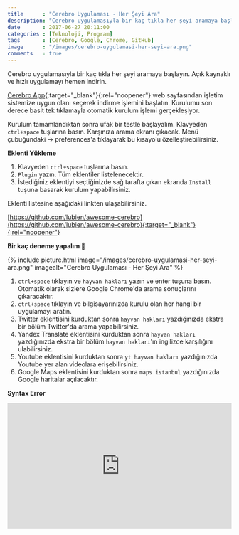```yaml
---
title      : "Cerebro Uygulaması - Her Şeyi Ara"
description: "Cerebro uygulamasıyla bir kaç tıkla her şeyi aramaya başlayın. Açık kaynaklı ve hızlı uygulamayı hemen indirin."
date       : 2017-06-27 20:11:00
categories : [Teknoloji, Program]
tags       : [Cerebro, Google, Chrome, GitHub]
image      : "/images/cerebro-uygulamasi-her-seyi-ara.png"
comments   : true
---
```


Cerebro uygulamasıyla bir kaç tıkla her şeyi aramaya başlayın. Açık kaynaklı ve hızlı uygulamayı hemen indirin. 

[Cerebro App](https://cerebroapp.com/){:target="_blank"}{:rel="noopener"} web sayfasından işletim sistemize uygun olanı seçerek indirme işlemini başlatın. Kurulumu son derece basit tek tıklamayla otomatik kurulum işlemi gerçekleşiyor. 

Kurulum tamamlandıktan sonra ufak bir testle başlayalım. Klavyeden `ctrl+space` tuşlarına basın. Karşınıza arama ekranı çıkacak. Menü çubuğundaki → preferences'a tıklayarak bu kısayolu özelleştirebilirsiniz. 

**Eklenti Yükleme**

1. Klavyeden `ctrl+space` tuşlarına basın.
2. `Plugin` yazın. Tüm eklentiler listelenecektir.
3. İstediğiniz eklentiyi seçtiğinizde sağ tarafta çıkan ekranda `Install` tuşuna basarak kurulum yapabilirsiniz.

Eklenti listesine aşağıdaki linkten ulaşabilirsiniz.

[https://github.com/lubien/awesome-cerebro](https://github.com/lubien/awesome-cerebro){:target="_blank"}{:rel="noopener"} 

**Bir kaç deneme yapalım 🤠**

{% include picture.html image="/images/cerebro-uygulamasi-her-seyi-ara.png" imagealt="Cerebro Uygulaması - Her Şeyi Ara" %}

1. `ctrl+space` tıklayın ve `hayvan hakları` yazın ve enter tuşuna basın. Otomatik olarak sizlere Google Chrome'da arama sonuçlarını çıkaracaktır. 
2. `ctrl+space` tıklayın ve bilgisayarınızda kurulu olan her hangi bir uygulamayı aratın. 
3. Twitter eklentisini kurduktan sonra `hayvan hakları` yazdığınızda ekstra bir bölüm Twitter'da arama yapabilirsiniz. 
4. Yandex Translate eklentisini kurduktan sonra `hayvan hakları` yazdığınızda ekstra bir bölüm `hayvan hakları`'ın ingilizce karşılığını ulabilirsiniz.
5. Youtube eklentisini kurduktan sonra `yt hayvan hakları` yazdığınızda Youtube yer alan videolara erişebilirsiniz.
5. Google Maps eklentisini kurduktan sonra `maps istanbul` yazdığınızda Google haritalar açılacaktır.

**Syntax Error**

<div style="width:100%;height:0;padding-bottom:56%;position:relative;"><iframe src="https://giphy.com/embed/yR4xZagT71AAM" width="100%" height="100%" style="position:absolute" frameBorder="0" class="giphy-embed" allowFullScreen></iframe></div>